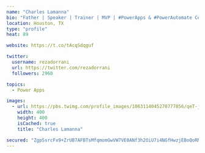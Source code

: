 ```yaml
---
name: "Charles Lamanna"
bio: "Father | Speaker | Trainer | MVP | #PowerApps & #PowerAutomate Community Super User | YouTuber Right-pointing triangle http://youtube.com/c/rezadorrani | Learn - Share - Clockwise rightwards and leftwards open circle arrows"
location: Houston, TX
type: "profile"
heat: 89

website: https://t.co/tAcqSdqguf

twitter:
  username: rezadorrani
  url: https://twitter.com/rezadorrani
  followers: 2960

topics:
  - Power Apps

images:
  - url: https://pbs.twimg.com/profile_images/1063114045270777856/qeT-jpWr_400x400.jpg
    width: 400
    height: 400
    isCached: true
    title: "Charles Lamanna"

secured: "ZgpSsrcFx9+ZrUB7AFBTsMfqmomGwVW7VE0ANf3h2OiU7i4NGfHwzjEBoQoRM2a4wXY8orb6DOho+Fbr34D+FlcLUXVtVFykCX1j+HDOWyBh9/bLHx53AC/dVLD55h/Gt9XZOwIY3VhCmLc78b5g5HqMa6Wp+EzS4kjKZDUt2QHl63V8+hgkkrgMXmfjkDkzlLJxyv7uFUHl9fPOoFtkh5Izht4a8qFb+7GcB7MKnPo9Hos6yZzf2gCMlKnwJiNG7vXimjblUC4cyXCt2EB9c2PwxUl8V7kpHUHsbgIvwPlpqCS+9x7DXba/cOcocrCpH+MasiVP4PHXaiUfc0gRbEc9dfcspC9M0mnZbMWm/xljY4+SKERjy/z9G0hbXx4t+fOk3KC/7xf/kCTfrKgxV+6UDj5v93tXeF5h7HG3yuM=;gpeASCSpfyCyV6vRBWq84g=="
---
```


